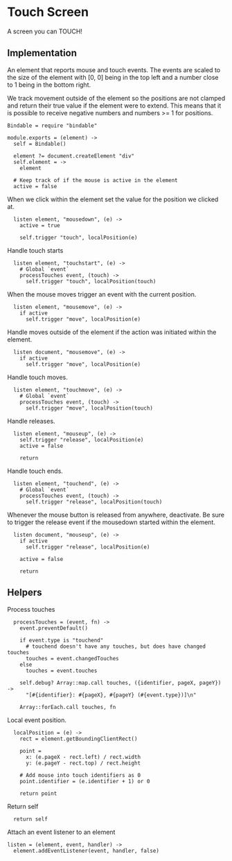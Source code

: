 Touch Screen
============

A screen you can TOUCH!

Implementation
--------------

An element that reports mouse and touch events. The events
are scaled to the size of the element with [0, 0] being in the top
left and a number close to 1 being in the bottom right.

We track movement outside of the element so the positions are not
clamped and return their true value if the element were to extend.
This means that it is possible to receive negative numbers and
numbers >= 1 for positions.

    Bindable = require "bindable"

    module.exports = (element) ->
      self = Bindable()

      element ?= document.createElement "div"
      self.element = ->
        element

      # Keep track of if the mouse is active in the element
      active = false

When we click within the element set the value for the position we clicked at.

      listen element, "mousedown", (e) ->
        active = true

        self.trigger "touch", localPosition(e)

Handle touch starts

      listen element, "touchstart", (e) ->
        # Global `event`
        processTouches event, (touch) ->
          self.trigger "touch", localPosition(touch)

When the mouse moves trigger an event with the current position.

      listen element, "mousemove", (e) ->
        if active
          self.trigger "move", localPosition(e)

Handle moves outside of the element if the action was initiated within the element.

      listen document, "mousemove", (e) ->
        if active
          self.trigger "move", localPosition(e)

Handle touch moves.

      listen element, "touchmove", (e) ->
        # Global `event`
        processTouches event, (touch) ->
          self.trigger "move", localPosition(touch)

Handle releases.

      listen element, "mouseup", (e) ->
        self.trigger "release", localPosition(e)
        active = false

        return

Handle touch ends.

      listen element, "touchend", (e) ->
        # Global `event`
        processTouches event, (touch) ->
          self.trigger "release", localPosition(touch)

Whenever the mouse button is released from anywhere, deactivate. Be sure to
trigger the release event if the mousedown started within the element.

      listen document, "mouseup", (e) ->
        if active
          self.trigger "release", localPosition(e)

        active = false

        return

Helpers
-------

Process touches

      processTouches = (event, fn) ->
        event.preventDefault()

        if event.type is "touchend"
          # touchend doesn't have any touches, but does have changed touches
          touches = event.changedTouches
        else
          touches = event.touches

        self.debug? Array::map.call touches, ({identifier, pageX, pageY}) ->
          "[#{identifier}: #{pageX}, #{pageY} (#{event.type})]\n"

        Array::forEach.call touches, fn

Local event position.

      localPosition = (e) ->
        rect = element.getBoundingClientRect()

        point =
          x: (e.pageX - rect.left) / rect.width
          y: (e.pageY - rect.top) / rect.height

        # Add mouse into touch identifiers as 0
        point.identifier = (e.identifier + 1) or 0

        return point

Return self

      return self

Attach an event listener to an element

    listen = (element, event, handler) ->
      element.addEventListener(event, handler, false)
